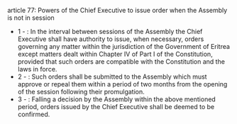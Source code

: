article 77: Powers of the Chief Executive to issue order when the Assembly is not in session

<ul>
			<li>1 - : In the interval between sessions of the Assembly the Chief Executive shall have authority to issue, when necessary, orders governing any matter within the jurisdiction of the Government of Eritrea except matters dealt within Chapter IV of Part I of the Constitution, provided that such orders are compatible with the Constitution and the laws in force.<ul>
			</ul></li>			<li>2 - : Such orders shall be submitted to the Assembly which must approve or repeal them within a period of two months from the opening of the session following their promulgation.<ul>
			</ul></li>			<li>3 - : Falling a decision by the Assembly within the above mentioned period, orders issued by the Chief Executive shall be deemed to be confirmed.<ul>
			</ul></li></ul>